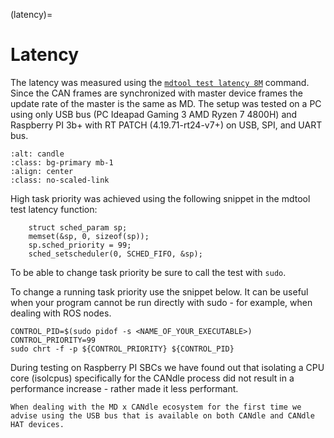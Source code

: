 (latency)=
# Latency

The latency was measured using the [`mdtool test latency 8M`](mdtool_test_latency) command. Since the CAN frames are synchronized with master device frames the update rate of the master is the same as MD. The setup was tested on a PC using only USB bus (PC Ideapad Gaming 3 AMD Ryzen 7 4800H) and Raspberry PI 3b+ with RT PATCH (4.19.71-rt24-v7+) on USB, SPI, and UART bus. 

```{figure} ./images/MD80_latency.png
:alt: candle
:class: bg-primary mb-1
:align: center
:class: no-scaled-link
```

High task priority was achieved using the following snippet in the mdtool test latency function:
```
    struct sched_param sp;
    memset(&sp, 0, sizeof(sp));
    sp.sched_priority = 99;
    sched_setscheduler(0, SCHED_FIFO, &sp);
```

To be able to change task priority be sure to call the test with `sudo`. 

To change a running task priority use the snippet below. It can be useful when your program cannot be run directly with sudo - for example, when dealing with ROS nodes. 
```
CONTROL_PID=$(sudo pidof -s <NAME_OF_YOUR_EXECUTABLE>)
CONTROL_PRIORITY=99
sudo chrt -f -p ${CONTROL_PRIORITY} ${CONTROL_PID}
```

During testing on Raspberry PI SBCs we have found out that isolating a CPU core (isolcpus) specifically for the CANdle process did not result in a performance increase - rather made it less performant. 

```{note}
When dealing with the MD x CANdle ecosystem for the first time we advise using the USB bus that is available on both CANdle and CANdle HAT devices.
```
